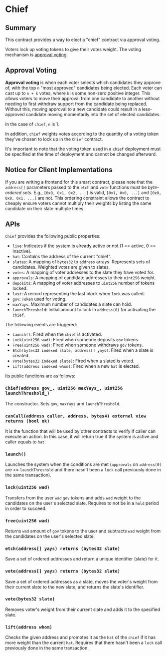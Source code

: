 # Chief


## Summary

This contract provides a way to elect a "chief" contract via approval voting.

Voters lock up voting tokens to give their votes weight. The voting mechanism is
[approval voting](https://en.wikipedia.org/wiki/Approval_voting).


## Approval Voting

**Approval voting** is when each voter selects which candidates they approve of,
with the top `n` "most approved" candidates being elected. Each voter can cast
up to `n + k` votes, where `k` is some non-zero positive integer. This allows
voters to move their approval from one candidate to another without needing to
first withdraw support from the candidate being replaced. Without this, moving
approval to a new candidate could result in a less-approved candidate moving
momentarily into the set of elected candidates.

In the case of `chief`, `n` is 1.

In addition, `chief` weights votes according to the quantity of a voting
token they've chosen to lock up in the `Chief` contract.

It's important to note that the voting token used in a `chief` deployment
must be specified at the time of deployment and cannot be changed afterward.


## Notice for Client Implementations

If you are writing a frontend for this smart contract, please note that the
`address[]` parameters passed to the `etch` and `vote` functions must be
_byte-ordered sets_. E.g., `[0x0, 0x1, 0x2, ...]` is valid, `[0x1, 0x0, ...]`
and `[0x0, 0x0, 0x1, ...]` are not. This ordering constraint allows the contract
to cheaply ensure voters cannot multiply their weights by listing the same
candidate on their slate multiple times.


## APIs

`Chief` provides the following public properties:

- `live`: Indicates if the system is already active or not (1 == active, 0 == inactive).
- `hat`: Contains the address of the current "chief".
- `slates`: A mapping of `bytes32` to `address` arrays. Represents sets of candidates. Weighted votes are given to slates.
- `votes`: A mapping of voter addresses to the slate they have voted for.
- `approvals`: A mapping of candidate addresses to their `uint256` weight.
- `deposits`: A mapping of voter addresses to `uint256` number of tokens locked.
- `last`: A record representing the last block when `lock` was called.
- `gov`: `Token` used for voting.
- `maxYays`: Maximum number of candidates a slate can hold.
- `launchThreshold`: Initial amount to lock in `address(0)` for activating the `chief`.

The following events are triggered:

- `Launch()`: Fired when the `chief` is activated.
- `Lock(uint256 wad)`: Fired when someone deposits `gov` tokens.
- `Free(uint256 wad)`:  Fired when someone withdraws `gov` tokens.
- `Etch(bytes32 indexed slate, address[] yays)`: Fired when a slate is created.
- `Vote(bytes32 indexed slate)`: Fired when a slated is voted.
- `Lift(address indexed whom)`: Fired when a new `hat` is elected.

Its public functions are as follows:


### `Chief(address gov_, uint256 maxYays_, uint256 launchThreshold_)`

The constructor.  Sets `gov`, `maxYays` and `launchThreshold`.


### `canCall(address caller, address, bytes4) external view returns (bool ok)`

It is the function that will be used by other contracts to verify if caller can execute an action.
In this case, it will return true if the system is active and caller equals to `hat`.


### `launch()`

Launches the system when the conditions are met (`approvals` on `address(0)` are >= `launchThreshold` and there hasn't been a `lock` call previously done in the same transaction).


### `lock(uint256 wad)`

Transfers from the user `wad` `gov` tokens and adds `wad` weight to the candidates on the user's selected slate.
Requires to not be in a `hold` period in order to succeed.


### `free(uint256 wad)`

Returns `wad` amount of `gov` tokens to the user and subtracts `wad` weight from the candidates on the user's selected slate.


### `etch(address[] yays) returns (bytes32 slate)`

Save a set of ordered addresses and return a unique identifier (slate) for it.


### `vote(address[] yays) returns (bytes32 slate)`

Save a set of ordered addresses as a slate, moves the voter's weight from their
current slate to the new slate, and returns the slate's identifier.


### `vote(bytes32 slate)`

Removes voter's weight from their current slate and adds it to the specified
slate.


### `lift(address whom)`

Checks the given address and promotes it as the `hat` of the `chief` if it has more weight than
the current `hat`. Requires that there hasn't been a `lock` call previously done in the same transaction.
